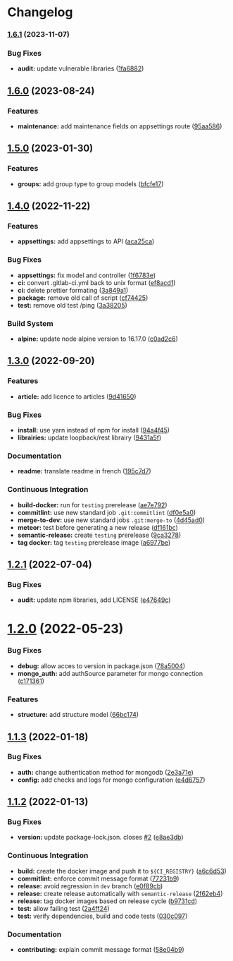 # Changelog

### [1.6.1](https://gitlab.mim-libre.fr/alphabet/laboite-blog-api/compare/release/1.6.0...release/1.6.1) (2023-11-07)


### Bug Fixes

* **audit:** update vulnerable libraries ([1fa6882](https://gitlab.mim-libre.fr/alphabet/laboite-blog-api/commit/1fa68822429ffaf0c89b86d1d2b2ad844ce53c13))

## [1.6.0](https://gitlab.mim-libre.fr/alphabet/laboite-blog-api/compare/release/1.5.0...release/1.6.0) (2023-08-24)


### Features

* **maintenance:** add maintenance fields on appsettings route ([95aa586](https://gitlab.mim-libre.fr/alphabet/laboite-blog-api/commit/95aa586d326e0261e5c0c2a30604ba3d23d78d7a))

## [1.5.0](https://gitlab.mim-libre.fr/alphabet/laboite-blog-api/compare/release/1.4.0...release/1.5.0) (2023-01-30)


### Features

* **groups:** add group type to group models ([bfcfe17](https://gitlab.mim-libre.fr/alphabet/laboite-blog-api/commit/bfcfe171864bf7306e488d53b89db3edebf556f0))

## [1.4.0](https://gitlab.mim-libre.fr/alphabet/laboite-blog-api/compare/release/1.3.0...release/1.4.0) (2022-11-22)


### Features

* **appsettings:** add appsettings to API ([aca25ca](https://gitlab.mim-libre.fr/alphabet/laboite-blog-api/commit/aca25cab8c2176166cd6df89ef567817762b3d5b))


### Bug Fixes

* **appsettings:** fix model and controller ([1f6783e](https://gitlab.mim-libre.fr/alphabet/laboite-blog-api/commit/1f6783e536782aaad7be621bf7d986509bd2f382))
* **ci:** convert .gitlab-ci.yml back to unix format ([ef8acd1](https://gitlab.mim-libre.fr/alphabet/laboite-blog-api/commit/ef8acd1e62a971aa843e2861b06eefb9e113408b))
* **ci:** delete prettier formating ([3a849a1](https://gitlab.mim-libre.fr/alphabet/laboite-blog-api/commit/3a849a1ee3dc5e1d61588528cb500e9dd75971bc))
* **package:** remove old call of script ([cf74425](https://gitlab.mim-libre.fr/alphabet/laboite-blog-api/commit/cf74425bd000eeb8a9606b2c2187f8a3e0ff1e9c))
* **test:** remove old test /ping ([3a38205](https://gitlab.mim-libre.fr/alphabet/laboite-blog-api/commit/3a38205deb962dec69d802f954190ed2f8dd4f27))


### Build System

* **alpine:** update node alpine version to 16.17.0 ([c0ad2c6](https://gitlab.mim-libre.fr/alphabet/laboite-blog-api/commit/c0ad2c6f6ebdf9002825c679203dc29221e1d777))

## [1.3.0](https://gitlab.mim-libre.fr/alphabet/laboite-blog-api/compare/release/1.2.1...release/1.3.0) (2022-09-20)


### Features

* **article:** add licence to articles ([9d41650](https://gitlab.mim-libre.fr/alphabet/laboite-blog-api/commit/9d4165070f5b1460d4b06e966eba33e7bf7dc148))


### Bug Fixes

* **install:** use yarn instead of npm for install ([94a4f45](https://gitlab.mim-libre.fr/alphabet/laboite-blog-api/commit/94a4f4522d8ca40cccab04bebb3d51b9d14ed077))
* **librairies:** update loopback/rest librairy ([9431a5f](https://gitlab.mim-libre.fr/alphabet/laboite-blog-api/commit/9431a5f84dcf4e55f571df6f698bc6d429f3bdc0))


### Documentation

* **readme:** translate readme in french ([195c7d7](https://gitlab.mim-libre.fr/alphabet/laboite-blog-api/commit/195c7d7621d7b8203de6eeacce92d11285b4e5ee))


### Continuous Integration

* **build-docker:** run for `testing` prerelease ([ae7e792](https://gitlab.mim-libre.fr/alphabet/laboite-blog-api/commit/ae7e79237aac0758349749573fe785c7d5a7a8c2))
* **commitlint:** use new standard job `.git:commitlint` ([df0e5a0](https://gitlab.mim-libre.fr/alphabet/laboite-blog-api/commit/df0e5a0229c707cc4e1cd9afe5e86085bda8380f))
* **merge-to-dev:** use new standard jobs `.git:merge-to` ([4d45ad0](https://gitlab.mim-libre.fr/alphabet/laboite-blog-api/commit/4d45ad02240627bbc5b49b4f69681d6802b27fe0))
* **meteor:** test before generating a new release ([df161bc](https://gitlab.mim-libre.fr/alphabet/laboite-blog-api/commit/df161bc5ec43d00071bc9fbb61648597b68c5818))
* **semantic-release:** create `testing` prerelease ([9ca3278](https://gitlab.mim-libre.fr/alphabet/laboite-blog-api/commit/9ca327858adc2752d78f8a8ea9e6158a72e0590e))
* **tag docker:** tag `testing` prerelease image ([a6977be](https://gitlab.mim-libre.fr/alphabet/laboite-blog-api/commit/a6977be39cee5b3f892d3fbadf35287c131ef570))

## [1.2.1](https://gitlab.mim-libre.fr/alphabet/laboite-blog-api/compare/release/1.2.0...release/1.2.1) (2022-07-04)


### Bug Fixes

* **audit:** update npm libraries, add LICENSE ([e47649c](https://gitlab.mim-libre.fr/alphabet/laboite-blog-api/commit/e47649c8f9afc23158b7789654b01250209a7552))

# [1.2.0](https://gitlab.mim-libre.fr/alphabet/laboite-blog-api/compare/release/1.1.3...release/1.2.0) (2022-05-23)


### Bug Fixes

* **debug:** allow acces to version in package.json ([78a5004](https://gitlab.mim-libre.fr/alphabet/laboite-blog-api/commit/78a50040d519b97271af8d67eb2be4c15266d985))
* **mongo_auth:** add authSource parameter for mongo connection ([c171361](https://gitlab.mim-libre.fr/alphabet/laboite-blog-api/commit/c1713614b4f6782e175fef8f1993a12612228bfc))


### Features

* **structure:** add structure model ([66bc174](https://gitlab.mim-libre.fr/alphabet/laboite-blog-api/commit/66bc174f07da4af9167f57ae2abd002f68fa7225))

## [1.1.3](https://gitlab.mim-libre.fr/alphabet/laboite-blog-api/compare/release/1.1.2...release/1.1.3) (2022-01-18)


### Bug Fixes

* **auth:** change authentication method for mongodb ([2e3a71e](https://gitlab.mim-libre.fr/alphabet/laboite-blog-api/commit/2e3a71ef5012ed49a347dc9b7e63e4e91d80f3cd))
* **config:** add checks and logs for mongo configuration ([e4d6757](https://gitlab.mim-libre.fr/alphabet/laboite-blog-api/commit/e4d6757db32977c5abe48aa30a6e648cb5e92d24))

## [1.1.2](https://gitlab.mim-libre.fr/alphabet/laboite-blog-api/compare/release/1.1.1...release/1.1.2) (2022-01-13)


### Bug Fixes

* **version:** update package-lock.json. closes [#2](https://gitlab.mim-libre.fr/alphabet/laboite-blog-api/issues/2) ([e8ae3db](https://gitlab.mim-libre.fr/alphabet/laboite-blog-api/commit/e8ae3db1d6d50b8a59e79bd75cf7a2d8f2961226))


### Continuous Integration

* **build:** create the docker image and push it to `${CI_REGISTRY}` ([a6c6d53](https://gitlab.mim-libre.fr/alphabet/laboite-blog-api/commit/a6c6d53f7c238ac26062d856c89f39f857ab01d1))
* **commitlint:** enforce commit message format ([77231b9](https://gitlab.mim-libre.fr/alphabet/laboite-blog-api/commit/77231b9d84bddab829abf2882cb4814a304ad909))
* **release:** avoid regression in `dev` branch ([e0f89cb](https://gitlab.mim-libre.fr/alphabet/laboite-blog-api/commit/e0f89cbe8ae9a83be4227fab5e4b1f85a312f854))
* **release:** create release automatically with `semantic-release` ([2f62eb4](https://gitlab.mim-libre.fr/alphabet/laboite-blog-api/commit/2f62eb4ef874d4f2dddf63bbbfdb67ca0880c7c7))
* **release:** tag docker images based on release cycle ([b9731cd](https://gitlab.mim-libre.fr/alphabet/laboite-blog-api/commit/b9731cd0284e967f4bde58f82365deb93ff1945f))
* **test:** allow failing test ([2a4ff24](https://gitlab.mim-libre.fr/alphabet/laboite-blog-api/commit/2a4ff240dff3df203681042d1821359fc52a0e61))
* **test:** verify dependencies, build and code tests ([030c097](https://gitlab.mim-libre.fr/alphabet/laboite-blog-api/commit/030c097372c47a30d30570b1beed8165ad244842))


### Documentation

* **contributing:** explain commit message format ([58e04b9](https://gitlab.mim-libre.fr/alphabet/laboite-blog-api/commit/58e04b95cb566d3aac871d99d95f3b6fab1876aa))
